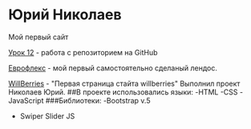 

# Юрий Николаев
Мой первый сайт

[Урок 12](https://yuriynikolaev.github.io/lesson_12/ "Моя готовая домашка") - работа с репозиторием на GitHub

[Еврофлекс](https://yuriynikolaev.github.io/euroflex/ "Лендос Еврофлекс") - мой первый самостоятельно сделаный лендос.

[WillBerries](https://yuriynikolaev.github.io/willberries/ "Первая страница стайта willberries") - "Первая страница стайта willberries"
Выполнил проект Николаев Юрий.
##В проекте использовались языки:
-HTML
-CSS
-JavaScript
###Библиотеки:
-Bootstrap v.5
- Swiper Slider JS
